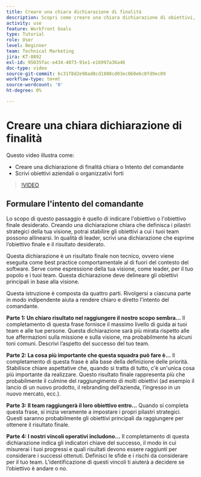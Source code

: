 ```yaml
---
title: Creare una chiara dichiarazione di finalità
description: Scopri come creare una chiara dichiarazione di obiettivi, o Intento del comandante, e scrivere obiettivi aziendali o organizzativi solidi.
activity: use
feature: Workfront Goals
type: Tutorial
role: User
level: Beginner
team: Technical Marketing
jira: KT-8892
exl-id: 95035fac-e434-4073-91e1-e16997a36a46
doc-type: video
source-git-commit: 6c31f8d2e98ad8cd1880cd03ec0b0e6c0fd9ec09
workflow-type: tm+mt
source-wordcount: '0'
ht-degree: 0%

---
```


# Creare una chiara dichiarazione di finalità

Questo video illustra come:

* Creare una dichiarazione di finalità chiara o Intento del comandante
* Scrivi obiettivi aziendali o organizzativi forti

>[!VIDEO](https://video.tv.adobe.com/v/335186/?quality=12&learn=on)

<!--
Your turn graphic
-->

## Formulare l&#39;intento del comandante

Lo scopo di questo passaggio è quello di indicare l&#39;obiettivo o l&#39;obiettivo finale desiderato. Creando una dichiarazione chiara che definisca i pilastri strategici della tua visione, potrai stabilire gli obiettivi a cui i tuoi team possono allinearsi. In qualità di leader, scrivi una dichiarazione che esprime l’obiettivo finale e il risultato desiderato.

Questa dichiarazione è un risultato finale non tecnico, ovvero viene eseguita come best practice comportamentale al di fuori del contesto del software. Serve come espressione della tua visione, come leader, per il tuo popolo e i tuoi team. Questa dichiarazione deve delineare gli obiettivi principali in base alla visione.

Questa istruzione è composta da quattro parti. Rivolgersi a ciascuna parte in modo indipendente aiuta a rendere chiaro e diretto l&#39;intento del comandante.

**Parte 1: Un chiaro risultato nel raggiungere il nostro scopo sembra...**
Il completamento di questa frase fornisce il massimo livello di guida ai tuoi team e alle tue persone. Questa dichiarazione sarà più mirata rispetto alle tue affermazioni sulla missione e sulla visione, ma probabilmente ha alcuni toni comuni. Descrivi l’aspetto del successo del tuo team.

**Parte 2: La cosa più importante che questa squadra può fare è...**
Il completamento di questa frase è alla base della definizione delle priorità. Stabilisce chiare aspettative che, quando si tratta di tutto, c&#39;è un&#39;unica cosa più importante da realizzare. Questo risultato finale rappresenta più che probabilmente il culmine del raggiungimento di molti obiettivi (ad esempio il lancio di un nuovo prodotto, il rebranding dell’azienda, l’ingresso in un nuovo mercato, ecc.).

**Parte 3: Il team raggiungerà il loro obiettivo entro...**
Quando si completa questa frase, si inizia veramente a impostare i propri pilastri strategici. Questi saranno probabilmente gli obiettivi principali da raggiungere per ottenere il risultato finale.

**Parte 4: I nostri vincoli operativi includono...**
Il completamento di questa dichiarazione indica gli indicatori chiave del successo, il modo in cui misurerai i tuoi progressi e quali risultati devono essere raggiunti per considerare i successi ottenuti. Definisci le sfide e i rischi da considerare per il tuo team. L’identificazione di questi vincoli ti aiuterà a decidere se l’obiettivo è andare o no.
